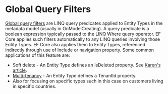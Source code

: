 ﻿# Global Query Filters

[Global query filters](https://docs.microsoft.com/en-us/ef/core/querying/filters) are LINQ query predicates applied to Entity Types in the metadata model (usually in OnModelCreating). A query predicate is a boolean expression typically passed to the LINQ Where query operator. EF Core applies such filters automatically to any LINQ queries involving those Entity Types. EF Core also applies them to Entity Types, referenced indirectly through use of Include or navigation property. Some common applications of this feature are:

- Soft delete - An Entity Type defines an IsDeleted property. See [Karen's article](https://social.technet.microsoft.com/wiki/contents/articles/53834.entity-framework-core-3-x-global-query-filters-c.aspx).
- [Multi-tenancy](https://weblogs.asp.net/ricardoperes/entity-framework-multitenancy) - An Entity Type defines a TenantId property.
- Also for focusing on specific types such in this case on customers living in specific countries.




